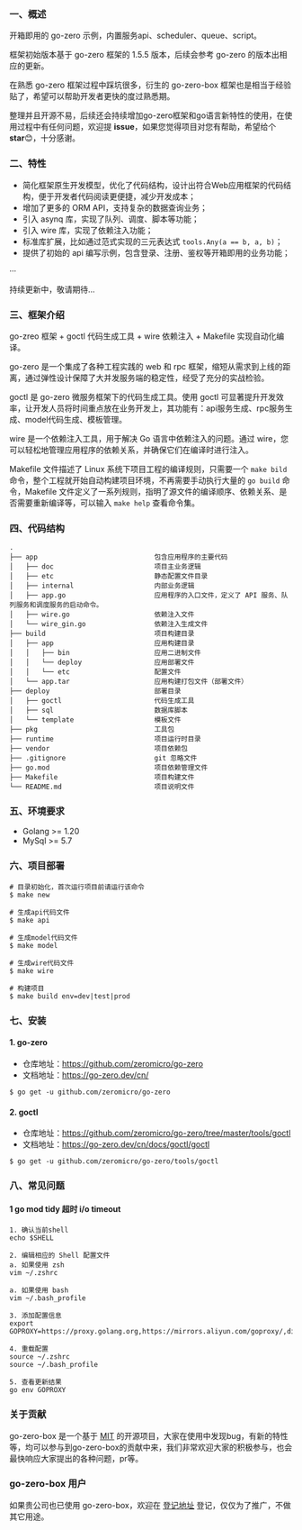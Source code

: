 ### 一、概述

开箱即用的 go-zero 示例，内置服务api、scheduler、queue、script。

框架初始版本基于 go-zero 框架的 1.5.5 版本，后续会参考 go-zero 的版本出相应的更新。

在熟悉 go-zero 框架过程中踩坑很多，衍生的 go-zero-box 框架也是相当于经验贴了，希望可以帮助开发者更快的度过熟悉期。

整理并且开源不易，后续还会持续增加go-zero框架和go语言新特性的使用，在使用过程中有任何问题，欢迎提 **issue**，如果您觉得项目对您有帮助，希望给个 **star**😊，十分感谢。

### 二、特性

- 简化框架原生开发模型，优化了代码结构，设计出符合Web应用框架的代码结构，便于开发者代码阅读更便捷，减少开发成本；
- 增加了更多的 ORM API，支持复杂的数据查询业务；
- 引入 asynq 库，实现了队列、调度、脚本等功能；
- 引入 wire 库，实现了依赖注入功能；
- 标准库扩展，比如通过范式实现的三元表达式 ```tools.Any(a == b, a, b)```；
- 提供了初始的 api 编写示例，包含登录、注册、鉴权等开箱即用的业务功能；

···

持续更新中，敬请期待...

### 三、框架介绍

go-zreo 框架 + goctl 代码生成工具 + wire 依赖注入 + Makefile 实现自动化编译。

go-zero 是一个集成了各种工程实践的 web 和 rpc 框架，缩短从需求到上线的距离，通过弹性设计保障了大并发服务端的稳定性，经受了充分的实战检验。

goctl 是 go-zero 微服务框架下的代码生成工具。使用 goctl 可显著提升开发效率，让开发人员将时间重点放在业务开发上，其功能有：api服务生成、rpc服务生成、model代码生成、模板管理。

wire 是一个依赖注入工具，用于解决 Go 语言中依赖注入的问题。通过 wire，您可以轻松地管理应用程序的依赖关系，并确保它们在编译时进行注入。

Makefile 文件描述了 Linux 系统下项目工程的编译规则，只需要一个 `make bild` 命令，整个工程就开始自动构建项目环境，不再需要手动执行大量的 `go build` 命令，Makefile 文件定义了一系列规则，指明了源文件的编译顺序、依赖关系、是否需要重新编译等，可以输入 `make help` 查看命令集。

### 四、代码结构

```text
.
├── app                             包含应用程序的主要代码
│   ├── doc                         项目主业务逻辑
│   ├── etc                         静态配置文件目录
│   ├── internal                    内部业务逻辑
│   ├── app.go                      应用程序的入口文件，定义了 API 服务、队列服务和调度服务的启动命令。
│   ├── wire.go                     依赖注入文件
│   └── wire_gin.go                 依赖注入生成文件
├── build                           项目构建目录
│   ├── app                         应用构建目录  
│   │   ├── bin                     应用二进制文件
│   │   └── deploy                  应用部署文件                 
│   │   └── etc                     配置文件         
│   └── app.tar                     应用构建打包文件（部署文件）         
├── deploy                          部署目录
│   ├── goctl                       代码生成工具                       
│   ├── sql                         数据库脚本
│   └── template                    模板文件 
├── pkg                             工具包
├── runtime                         项目运行时目录
├── vendor                          项目依赖包
├── .gitignore                      git 忽略文件
├── go.mod                          项目依赖管理文件
├── Makefile                        项目构建文件
└── README.md                       项目说明文件
```

### 五、环境要求
- Golang >= 1.20
- MySql >= 5.7

### 六、项目部署
```shell
# 目录初始化，首次运行项目前请运行该命令
$ make new

# 生成api代码文件
$ make api

# 生成model代码文件
$ make model

# 生成wire代码文件
$ make wire

# 构建项目
$ make build env=dev|test|prod

```

### 七、安装
#### 1. go-zero
- 仓库地址：https://github.com/zeromicro/go-zero
- 文档地址：https://go-zero.dev/cn/

```shell
$ go get -u github.com/zeromicro/go-zero
```

#### 2. goctl
- 仓库地址：https://github.com/zeromicro/go-zero/tree/master/tools/goctl
- 文档地址：https://go-zero.dev/cn/docs/goctl/goctl

```shell
$ go get -u github.com/zeromicro/go-zero/tools/goctl
```

### 八、常见问题
#### 1 go mod tidy 超时 i/o timeout
```
1. 确认当前shell
echo $SHELL

2. 编辑相应的 Shell 配置文件
a. 如果使用 zsh
vim ~/.zshrc

a. 如果使用 bash
vim ~/.bash_profile

3. 添加配置信息
export GOPROXY=https://proxy.golang.org,https://mirrors.aliyun.com/goproxy/,direct

4. 重载配置
source ~/.zshrc
source ~/.bash_profile

5. 查看更新结果
go env GOPROXY
```

### 关于贡献

go-zero-box 是一个基于 [MIT](https://github.com/prf16/go-zero-box/blob/main/LICENSE) 的开源项目，大家在使用中发现bug，有新的特性等，均可以参与到go-zero-box的贡献中来，我们非常欢迎大家的积极参与，也会最快响应大家提出的各种问题，pr等。

### go-zero-box 用户

如果贵公司也已使用 go-zero-box，欢迎在 [登记地址](https://github.com/prf16/go-zero-box/issues/1) 登记，仅仅为了推广，不做其它用途。

